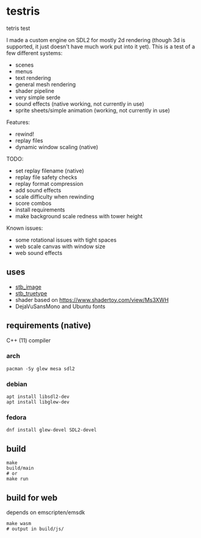 # testris
tetris test

I made a custom engine on SDL2 for mostly 2d rendering (though 3d is supported, it just doesn't have much work put into it yet). This is a test of a few different systems:

- scenes
- menus
- text rendering
- general mesh rendering
- shader pipeline
- very simple serde
- sound effects (native working, not currently in use)
- sprite sheets/simple animation (working, not currently in use)

Features:

- rewind!
- replay files
- dynamic window scaling (native)

TODO:
- set replay filename (native)
- replay file safety checks
- replay format compression
- add sound effects
- scale difficulty when rewinding
- score combos
- install requirements
- make background scale redness with tower height

Known issues:
- some rotational issues with tight spaces
- web scale canvas with window size
- web sound effects

## uses

- [stb_image](https//github.com/nothings/stb)
- [stb_truetype](https//github.com/nothings/stb)
- shader based on https://www.shadertoy.com/view/Ms3XWH
- DejaVuSansMono and Ubuntu fonts

## requirements (native)

C++ (11) compiler 

### arch

```shell
pacman -Sy glew mesa sdl2
```

### debian

```shell
apt install libsdl2-dev
apt install libglew-dev
```

### fedora

```shell
dnf install glew-devel SDL2-devel
```

## build

```shell
make
build/main
# or
make run
```

## build for web

depends on emscripten/emsdk

```shell
make wasm
# output in build/js/
```
